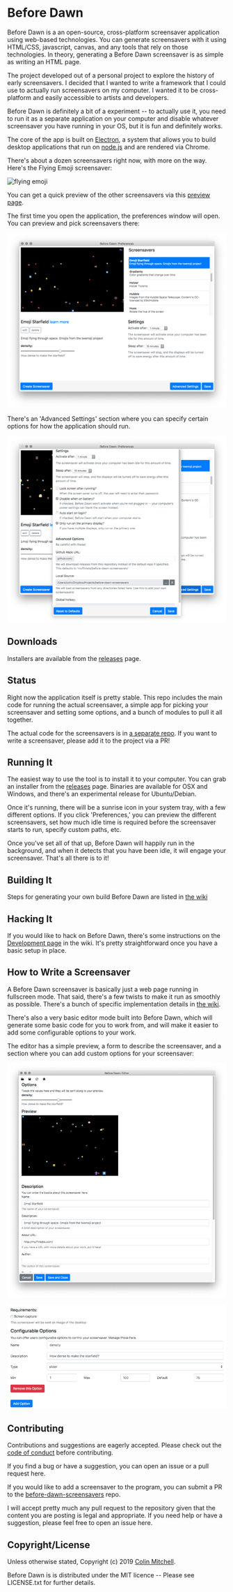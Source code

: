# Before Dawn

Before Dawn is a an open-source, cross-platform screensaver
application using web-based technologies. You can generate
screensavers with it using HTML/CSS, javascript, canvas, and any tools
that rely on those technologies. In theory, generating a Before Dawn
screensaver is as simple as writing an HTML page.

The project developed out of a personal project to explore the history
of early screensavers. I decided that I wanted to write a framework
that I could use to actually run screensavers on my computer. I wanted
it to be cross-platform and easily accessible to artists and
developers.

Before Dawn is definitely a bit of a experiment -- to actually use it,
you need to run it as a separate application on your computer and
disable whatever screensaver you have running in your OS, but it is
fun and definitely works.

The core of the app is built on [Electron](http://electron.atom.io/),
a system that allows you to build desktop applications that run on
[node.js](https://nodejs.org/) and are rendered via Chrome.

There's about a dozen screensavers right now, with more on the
way. Here's the Flying Emoji screensaver:

![flying emoji](https://github.com/muffinista/before-dawn/raw/main/assets/emoji-on-monitor-opt.gif "Flying Emoji!")

You can get a quick preview of the other screensavers via this
[preview page](http://muffinista.github.io/before-dawn-screensavers/).


The first time you open the application, the preferences window will open. You
can preview and pick screensavers there:

![preferences window](assets/prefs.png "Preferences Window")

There's an 'Advanced Settings' section where you can specify certain options for how the
application should run.

![settings window](assets/settings.png "Preferences Settings")


## Downloads

Installers are available from the [releases](https://github.com/muffinista/before-dawn/releases) page.

## Status

Right now the application itself is pretty stable. This repo includes the main
code for running the actual screensaver, a simple app for picking your
screensaver and setting some options, and a bunch of modules to pull it all
together.

The actual code for the screensavers is in [a separate
repo](https://github.com/muffinista/before-dawn-screensavers). If you want to
write a screensaver, please add it to the project via a PR!

## Running It

The easiest way to use the tool is to install it to your computer. You
can grab an installer from the
[releases](https://github.com/muffinista/before-dawn/releases) page.
Binaries are available for OSX and Windows, and there's an experimental 
release for Ubuntu/Debian.

Once it's running, there will be a sunrise icon in your system tray,
with a few different options. If you click 'Preferences,' you can
preview the different screensavers, set how much idle time is required
before the screensaver starts to run, specify custom paths, etc.

Once you've set all of that up, Before Dawn will happily run in the
background, and when it detects that you have been idle, it will
engage your screensaver. That's all there is to it!

## Building It

Steps for generating your own build Before Dawn are listed in
[the wiki](https://github.com/muffinista/before-dawn/wiki/Building-Before-Dawn)

## Hacking It

If you would like to hack on Before Dawn, there's some instructions on
the
[Development page](https://github.com/muffinista/before-dawn/wiki/Development)
in the wiki. It's pretty straightforward once you have a basic setup
in place.


## How to Write a Screensaver

A Before Dawn screensaver is basically just a web page running in
fullscreen mode. That said, there's a few twists to make it run as
smoothly as possible. There's a bunch of specific implementation
details in
[the wiki](https://github.com/muffinista/before-dawn/wiki/Writing-A-Screensaver).

There's also a very basic editor mode built into Before Dawn, which will
generate some basic code for you to work from, and will make it easier to add
some configurable options to your work.

The editor has a simple preview, a form to describe the screensaver, and a
section where you can add custom options for your screensaver:

![editor window](assets/editor.png "Editor Window")

![editor window](assets/editor-2.png "Editor Window")


## Contributing

Contributions and suggestions are eagerly accepted. Please check out
the
[code of conduct](https://github.com/muffinista/before-dawn/blob/main/code_of_conduct.md)
before contributing.

If you find a bug or have a suggestion, you can open an issue or a
pull request here.

If you would like to add a screensaver to the program, you can submit
a PR to the
[before-dawn-screensavers](https://github.com/muffinista/before-dawn-screensavers)
repo.

I will accept pretty much any pull request to the repository given
that the content you are posting is legal and appropriate. If you need
help or have a suggestion, please feel free to open an issue here.


## Copyright/License

Unless otherwise stated, Copyright (c) 2019 [Colin
Mitchell](http://muffinlabs.com).

Before Dawn is is distributed under the MIT licence -- Please see LICENSE.txt
for further details.



